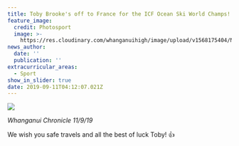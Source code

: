 ```yaml
---
title: Toby Brooke's off to France for the ICF Ocean Ski World Champs!
feature_image:
  credit: Photosport
  image: >-
    https://res.cloudinary.com/whanganuihigh/image/upload/v1568175404/News/Toby_Brooke_chron_11.9.19_small_photo.jpg
news_author:
  date: ''
  publication: ''
extracurricular_areas:
  - Sport
show_in_slider: true
date: 2019-09-11T04:12:07.021Z
---
```

![](https://res.cloudinary.com/whanganuihigh/image/upload/v1568175149/News/Toby-Brooke-Chron-11.9.19_snip.jpg)

_Whanganui Chronicle 11/9/19_



We wish you safe travels and all the best of luck Toby!  👍
